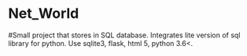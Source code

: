 # Net_World


#Small project that stores in SQL database. Integrates lite version of sql library for python. Use sqlite3, flask, html 5, python 3.6<. 

